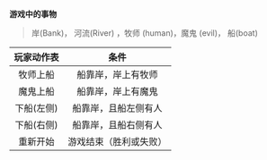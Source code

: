 **游戏中的事物** 
> 岸(Bank)， 河流(River) ，牧师 (human)，魔鬼 (evil)， 船(boat)    

玩家动作表 | 条件  
:-: | :-:
牧师上船 | 船靠岸，岸上有牧师
魔鬼上船 | 船靠岸，岸上有魔鬼 
下船(左侧) | 船靠岸，且船左侧有人 
下船(右侧) | 船靠岸，且船右侧有人 
重新开始 | 游戏结束（胜利或失败）
